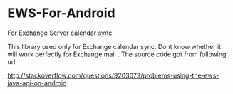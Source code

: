 EWS-For-Android
===============

For Exchange Server calendar sync

This library used only for Exchange calendar sync. Dont know whether it will work perfectly for Exchange mail . The source code got from following url

http://stackoverflow.com/questions/9203073/problems-using-the-ews-java-api-on-android
